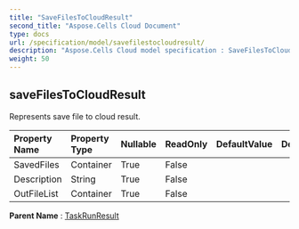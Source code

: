 ```yaml
---
title: "SaveFilesToCloudResult"
second_title: "Aspose.Cells Cloud Document"
type: docs
url: /specification/model/savefilestocloudresult/
description: "Aspose.Cells Cloud model specification : SaveFilesToCloudResult. Effortlessly handle Excel and other spreadsheet documents with features like opening, generating, editing, splitting, merging, comparing, and converting."
weight: 50
---
```


## **saveFilesToCloudResult**

Represents save file to cloud result. 

| Property Name | Property Type | Nullable |  ReadOnly | DefaultValue | Description | 
| :- | :- | :- |:- |  :- | :- |
| SavedFiles | Container | True |  False |  |  |  
| Description | String | True |  False |  |  |  
| OutFileList | Container | True |  False |  |  |  

**Parent Name** : [TaskRunResult](taskrunresult)

